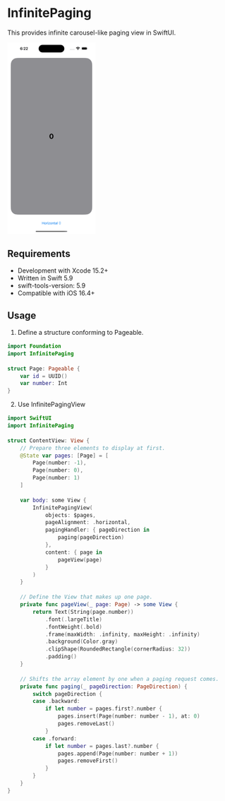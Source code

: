 # InfinitePaging

This provides infinite carousel-like paging view in SwiftUI.

<img src="./demo.gif" width="200px" height="auto" />

## Requirements

- Development with Xcode 15.2+
- Written in Swift 5.9
- swift-tools-version: 5.9
- Compatible with iOS 16.4+

## Usage

1. Define a structure conforming to Pageable.

```swift
import Foundation
import InfinitePaging

struct Page: Pageable {
    var id = UUID()
    var number: Int
}
```

2. Use InfinitePagingView

```swift
import SwiftUI
import InfinitePaging

struct ContentView: View {
    // Prepare three elements to display at first.
    @State var pages: [Page] = [
        Page(number: -1),
        Page(number: 0),
        Page(number: 1)
    ]

    var body: some View {
        InfinitePagingView(
            objects: $pages,
            pageAlignment: .horizontal,
            pagingHandler: { pageDirection in
                paging(pageDirection)
            },
            content: { page in
                pageView(page)
            }
        )
    }

    // Define the View that makes up one page.
    private func pageView(_ page: Page) -> some View {
        return Text(String(page.number))
            .font(.largeTitle)
            .fontWeight(.bold)
            .frame(maxWidth: .infinity, maxHeight: .infinity)
            .background(Color.gray)
            .clipShape(RoundedRectangle(cornerRadius: 32))
            .padding()
    }

    // Shifts the array element by one when a paging request comes.
    private func paging(_ pageDirection: PageDirection) {
        switch pageDirection {
        case .backward:
            if let number = pages.first?.number {
                pages.insert(Page(number: number - 1), at: 0)
                pages.removeLast()
            }
        case .forward:
            if let number = pages.last?.number {
                pages.append(Page(number: number + 1))
                pages.removeFirst()
            }
        }
    }
}
```
